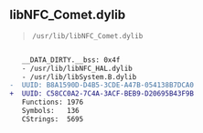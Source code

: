 ## libNFC_Comet.dylib

> `/usr/lib/libNFC_Comet.dylib`

```diff

   __DATA_DIRTY.__bss: 0x4f
   - /usr/lib/libNFC_HAL.dylib
   - /usr/lib/libSystem.B.dylib
-  UUID: B8A1590D-D4B5-3CDE-A47B-054138B7DCA0
+  UUID: C58CC0A2-7C4A-3ACF-BEB9-D20695B43F9B
   Functions: 1976
   Symbols:   136
   CStrings:  5695

```
